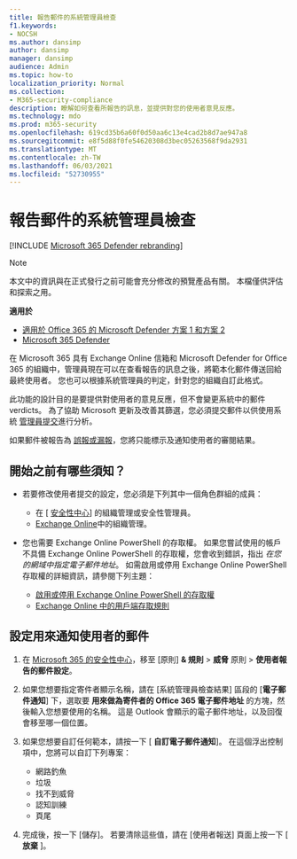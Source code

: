 ```yaml
---
title: 報告郵件的系統管理員檢查
f1.keywords:
- NOCSH
ms.author: dansimp
author: dansimp
manager: dansimp
audience: Admin
ms.topic: how-to
localization_priority: Normal
ms.collection:
- M365-security-compliance
description: 瞭解如何查看所報告的訊息，並提供對您的使用者意見反應。
ms.technology: mdo
ms.prod: m365-security
ms.openlocfilehash: 619cd35b6a60f0d50aa6c13e4cad2b8d7ae947a8
ms.sourcegitcommit: e8f5d88f0fe54620308d3bec05263568f9da2931
ms.translationtype: MT
ms.contentlocale: zh-TW
ms.lasthandoff: 06/03/2021
ms.locfileid: "52730955"
---
```

# <a name="admin-review-for-reported-messages"></a>報告郵件的系統管理員檢查

[!INCLUDE [Microsoft 365 Defender rebranding](../includes/microsoft-defender-for-office.md)]

> [!NOTE]
> 本文中的資訊與在正式發行之前可能會充分修改的預覽產品有關。 本檔僅供評估和探索之用。

**適用於**
- [適用於 Office 365 的 Microsoft Defender 方案 1 和方案 2](defender-for-office-365.md)
- [Microsoft 365 Defender](../defender/microsoft-365-defender.md)

在 Microsoft 365 具有 Exchange Online 信箱和 Microsoft Defender for Office 365 的組織中，管理員現在可以在查看報告的訊息之後，將範本化郵件傳送回給最終使用者。 您也可以根據系統管理員的判定，針對您的組織自訂此格式。

此功能的設計目的是要提供對使用者的意見反應，但不會變更系統中的郵件 verdicts。 為了協助 Microsoft 更新及改善其篩選，您必須提交郵件以供使用系統 [管理員提交](admin-submission.md)進行分析。

如果郵件被報告為 [誤報或漏報](report-false-positives-and-false-negatives.md)，您將只能標示及通知使用者的審閱結果。

## <a name="what-do-you-need-to-know-before-you-begin"></a>開始之前有哪些須知？

- 若要修改使用者提交的設定，您必須是下列其中一個角色群組的成員：
    - 在 [ [安全性中心](permissions-microsoft-365-compliance-security.md)] 的組織管理或安全性管理員。
    - [Exchange Online](/Exchange/permissions-exo/permissions-exo)中的組織管理。

- 您也需要 Exchange Online PowerShell 的存取權。 如果您嘗試使用的帳戶不具備 Exchange Online PowerShell 的存取權，您會收到錯誤，指出 *在您的網域中指定電子郵件地址*。 如需啟用或停用 Exchange Online PowerShell 存取權的詳細資訊，請參閱下列主題：
    - [啟用或停用 Exchange Online PowerShell 的存取權](/powershell/exchange/disable-access-to-exchange-online-powershell)
    - [Exchange Online 中的用戶端存取規則](/exchange/clients-and-mobile-in-exchange-online/client-access-rules/client-access-rules)

## <a name="configure-the-messages-used-to-notify-users"></a>設定用來通知使用者的郵件

1. 在 [Microsoft 365 的安全性中心](../defender/overview-security-center.md)，移至 [原則] **& 規則** \> **威脅** 原則 \> **使用者報告的郵件設定**。

2. 如果您想要指定寄件者顯示名稱，請在 [系統管理員檢查結果] 區段的 [**電子郵件通知**] 下，選取要 **用來做為寄件者的 Office 365 電子郵件地址** 的方塊，然後輸入您想要使用的名稱。 這是 Outlook 會顯示的電子郵件地址，以及回復會移至哪一個位置。

3. 如果您想要自訂任何範本，請按一下 [ **自訂電子郵件通知**]。 在這個浮出控制項中，您將可以自訂下列專案：
    - 網路釣魚
    - 垃圾
    - 找不到威脅
    - 認知訓練
    - 頁尾

4. 完成後，按一下 [儲存]。 若要清除這些值，請在 [使用者報送] 頁面上按一下 [ **放棄** ]。
